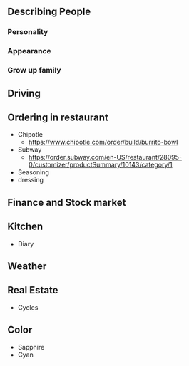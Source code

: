 



## Describing People 
### Personality 
### Appearance 
### Grow up family 

## Driving 

## Ordering in restaurant 
* Chipotle 
	* https://www.chipotle.com/order/build/burrito-bowl
* Subway  
	* https://order.subway.com/en-US/restaurant/28095-0/customizer/productSummary/10143/category/1
* Seasoning 
* dressing 

## Finance and Stock market  


## Kitchen 
* Diary 

## Weather 

## Real Estate  
* Cycles 

## Color  
* Sapphire 
* Cyan 

